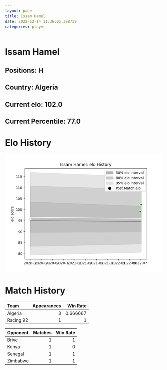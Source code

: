 ```yaml
---  
layout: page  
title: Issam Hamel  
date: 2022-12-14 11:36:05.398739  
categories: player  
---
```

# Issam Hamel

## Positions: H

## Country: Algeria

## Current elo: 102.0

## Current Percentile: 77.0

# Elo History


![elo history](history_IssamHamel.png)
# Match History


| Team      |   Appearances |   Win Rate |
|:----------|--------------:|-----------:|
| Algeria   |             3 |   0.666667 |
| Racing 92 |             1 |   1        |

| Opponent   |   Matches |   Win Rate |
|:-----------|----------:|-----------:|
| Brive      |         1 |          1 |
| Kenya      |         1 |          0 |
| Senegal    |         1 |          1 |
| Zimbabwe   |         1 |          1 |